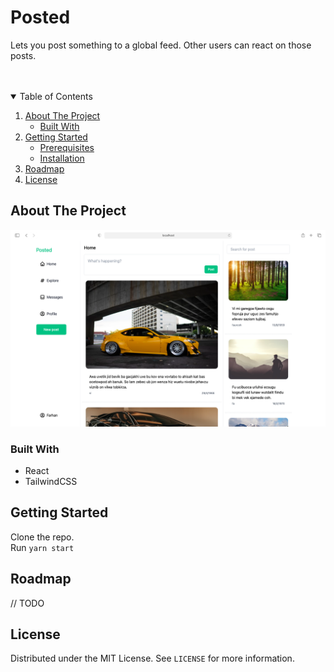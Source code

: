 <h1>Posted</h1>
<p>Lets you post something to a global feed. Other users can react on those posts.</p>
<br/><br/>



<!-- TABLE OF CONTENTS -->
<details open="open">
  <summary>Table of Contents</summary>
  <ol>
    <li>
      <a href="#about-the-project">About The Project</a>
      <ul>
        <li><a href="#built-with">Built With</a></li>
      </ul>
    </li>
    <li>
      <a href="#getting-started">Getting Started</a>
      <ul>
        <li><a href="#prerequisites">Prerequisites</a></li>
        <li><a href="#installation">Installation</a></li>
      </ul>
    </li>
    <li><a href="#roadmap">Roadmap</a></li>
    <li><a href="#license">License</a></li>
  </ol>
</details>



<!-- ABOUT THE PROJECT -->
## About The Project

![Product Name Screen Shot][product-screenshot]


### Built With

* React
* TailwindCSS



<!-- GETTING STARTED -->
## Getting Started

Clone the repo. <br/>
Run `yarn start`


<!-- ROADMAP -->
## Roadmap

// TODO


<!-- LICENSE -->
## License

Distributed under the MIT License. See `LICENSE` for more information.








[product-screenshot]: src/assets/images/app_screenshot.png